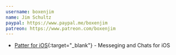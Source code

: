 ```yaml
---
username: boxenjim
name: Jim Schultz
paypal: https://www.paypal.me/boxenjim 
patreon: https://www.patreon.com/boxenjim
---
```


* [Patter for iOS](https://patterapp.herokuapp.com/){:target="_blank"} - Messeging and Chats for iOS